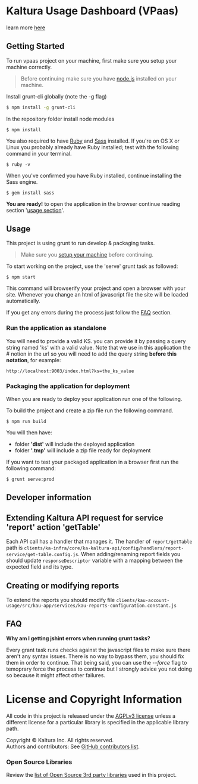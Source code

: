 # Kaltura Usage Dashboard (VPaas) 


learn more [here](https://vpaas.kaltura.com/)

## Getting Started

To run vpaas project on your machine, first make sure you setup your machine correctly.

> Before continuing make sure you have [node.js](https://nodejs.org/en/) installed on your machine.

Install grunt-cli globally (note the -g flag)

```bash
$ npm install -g grunt-cli 
```

In the repository folder install node modules
```
$ npm install 
```

You also required to have [Ruby](https://www.ruby-lang.org/en/downloads/) and [Sass](http://sass-lang.com/install) installed. If you're on OS X or Linux you probably already have Ruby installed; test with the following command in your terminal. 

```
$ ruby -v
```
 
When you've confirmed you have Ruby installed, continue installing the Sass engine.

 ``` 
 $ gem install sass
 ```


**You are ready!** to open the application in the browser continue reading section '[usage section](##usage)'.

## Usage
This project is using grunt to run develop & packaging tasks.
 
 > Make sure you [setup your machine](##getting-started) before continuing.

To start working on the project, use the 'serve' grunt task as followed:

```
$ npm start
```

This command will browserify your project and open a browser with your site. Whenever you change an html of javascript file the site will be loaded automatically.

If you get any errors during the process just follow the [FAQ](##faq) section.

### Run the application as standalone

You will need to provide a valid KS. you can provide it by passing a query string named 'ks' with a valid value. Note that we use in this application the # notion in the url so you will need to add the query string **before this notation**, for example:

```
http://localhost:9003/index.html?ks=the_ks_value
```


### Packaging the application for deployment
When you are ready to deploy your application run one of the following.

To build the project and create a zip file run the following command.

```
$ npm run build
```
You will then have:

- folder **'dist'** will include the deployed application
- folder **'.tmp'** will include a zip file ready for deployment

If you want to test your packaged application in a browser first run the following command:

```
$ grunt serve:prod
```

## Developer information

## Extending Kaltura API request for service 'report' action 'getTable'
Each API call has a handler that manages it. The handler of `report/getTable` path is `clients/ka-infra/core/ka-kaltura-api/config/handlers/report-service/get-table.config.js`. When adding/renaming report fields you should update `responseDescriptor` variable with a mapping between the expected field and its type.

## Creating or modifying reports
To extend the reports you should modify file `clients/kau-account-usage/src/kau-app/services/kau-reports-configuration.constant.js`

## FAQ

**Why am I getting jshint errors when running grunt tasks?**

Every grant task runs checks against the javascript files to make sure there aren't any syntax issues. 
There is no way to bypass them, you should fix them in order to continue. 
That being said, you can use the _--force_ flag to temoprary force the process to continue but I strongly advice you not doing so because it might affect other failures.



# License and Copyright Information
All code in this project is released under the [AGPLv3 license](http://www.gnu.org/licenses/agpl-3.0.html) unless a different license for a particular library is specified in the applicable library path.   

Copyright © Kaltura Inc. All rights reserved.   
Authors and contributors: See [GitHub contributors list](https://github.com/kaltura/kaltura-vpaas/graphs/contributors).  

### Open Source Libraries
Review the [list of Open Source 3rd party libraries](open-source-libraries.md) used in this project.
